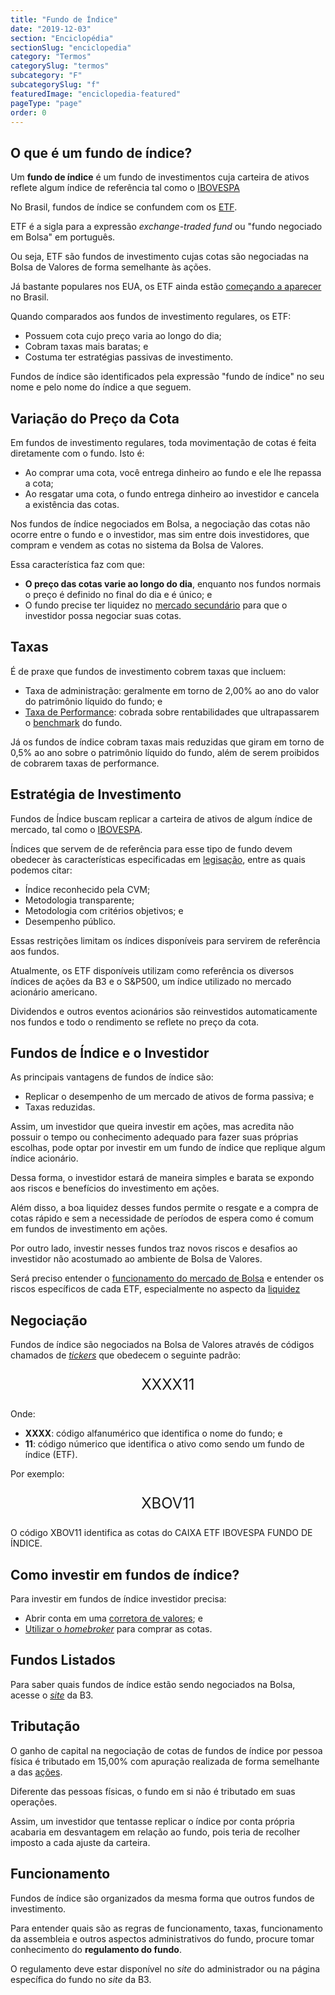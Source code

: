 ```yaml
---
title: "Fundo de Índice"
date: "2019-12-03"
section: "Enciclopédia"
sectionSlug: "enciclopedia"
category: "Termos"
categorySlug: "termos"
subcategory: "F"
subcategorySlug: "f"
featuredImage: "enciclopedia-featured"
pageType: "page"
order: 0
---
```


## O que é um fundo de índice?

Um **fundo de índice** é um fundo de investimentos cuja carteira de ativos reflete algum índice de referência tal como o [IBOVESPA](/enciclopedia/termos/i/ibovespa)

No Brasil, fundos de índice se confundem com os [ETF](/enciclopedia/termos/e/etf.).

ETF é a sigla para a expressão *exchange-traded fund* ou "fundo negociado em Bolsa" em português.

Ou seja, ETF são fundos de investimento cujas cotas são negociadas na Bolsa de Valores de forma semelhante às ações.

Já bastante populares nos EUA, os ETF ainda estão [começando a aparecer](http://www.b3.com.br/pt_br/produtos-e-servicos/negociacao/renda-variavel/etf/renda-variavel/etfs-listados/) no Brasil.

Quando comparados aos fundos de investimento regulares, os ETF:

- Possuem cota cujo preço varia ao longo do dia;
- Cobram taxas mais baratas; e
- Costuma ter estratégias passivas de investimento.

Fundos de índice são identificados pela expressão "fundo de índice" no seu nome e pelo nome do índice a que seguem.

## Variação do Preço da Cota

Em fundos de investimento regulares, toda movimentação de cotas é feita diretamente com o fundo. Isto é:

- Ao comprar uma cota, você entrega dinheiro ao fundo e ele lhe repassa a cota;
- Ao resgatar uma cota, o fundo entrega dinheiro ao investidor e cancela a existência das cotas.

Nos fundos de índice negociados em Bolsa, a negociação das cotas não ocorre entre o fundo e o investidor, mas sim entre dois investidores, que compram e vendem as cotas no sistema da Bolsa de Valores.

Essa característica faz com que:

- **O preço das cotas varie ao longo do dia**, enquanto nos fundos normais o preço é definido no final do dia e é único; e
- O fundo precise ter liquidez no [mercado secundário](/aprenda/renda-variavel/bolsa-de-valores/tipos-de-mercado#mercado-secundário) para que o investidor possa negociar suas cotas.


## Taxas

É de praxe que fundos de investimento cobrem taxas que incluem:

- Taxa de administração: geralmente em torno de 2,00% ao ano do valor do patrimônio líquido do fundo; e
- [Taxa de Performance](/enciclopedia/termos/t/taxa-de-performance): cobrada sobre rentabilidades que ultrapassarem o [benchmark](/enciclopedia/termos/b/benchmark) do fundo.

Já os fundos de índice cobram taxas mais reduzidas que giram em torno de 0,5% ao ano sobre o patrimônio líquido do fundo, além de serem proibidos de cobrarem taxas de performance.

## Estratégia de Investimento

Fundos de Índice buscam replicar a carteira de ativos de algum índice de mercado, tal como o [IBOVESPA](/enciclopedia/termos/i/ibovespa).

Índices que servem de de referência para esse tipo de fundo devem obedecer às características especificadas em [legisação](http://www.cvm.gov.br/legislacao/instrucoes/inst359.html), entre as quais podemos citar:

- Índice reconhecido pela CVM;
- Metodologia transparente;
- Metodologia com critérios objetivos; e
- Desempenho público.

Essas restrições limitam os índices disponíveis para servirem de referência aos fundos.

Atualmente, os ETF disponíveis utilizam como referência os diversos índices de ações da B3 e o S&P500, um índice utilizado no mercado acionário americano.

Dividendos e outros eventos acionários são reinvestidos automaticamente nos fundos e todo o rendimento se reflete no preço da cota.


## Fundos de Índice e o Investidor

As principais vantagens de fundos de índice são:

- Replicar o desempenho de um mercado de ativos de forma passiva; e
- Taxas reduzidas.

Assim, um investidor que queira investir em ações, mas acredita não possuir o tempo ou conhecimento adequado para fazer suas próprias escolhas, pode optar por investir em um fundo de índice que replique algum índice acionário.

Dessa forma, o investidor estará de maneira simples e barata se expondo aos riscos e benefícios do investimento em ações.

Além disso, a boa liquidez desses fundos permite o resgate e a compra de cotas rápido e sem a necessidade de períodos de espera como é comum em fundos de investimento em ações.

Por outro lado, investir nesses fundos traz novos riscos e desafios ao investidor não acostumado ao ambiente de Bolsa de Valores.

Será preciso entender o [funcionamento do mercado de Bolsa](/aprenda/renda-variavel/bolsa-de-valores) e entender os riscos específicos de cada ETF, especialmente no aspecto da [liquidez](/aprenda/financas/iniciantes/liquidez)

## Negociação

Fundos de índice são negociados na Bolsa de Valores através de códigos chamados de [*tickers*](/aprenda/renda-variavel/bolsa-de-valores/codigos-de-negociacao) que obedecem o seguinte padrão:


<p style="text-align:center; font-size: 1.5rem;">XXXX11</p>

Onde:

- **XXXX**: código alfanumérico que identifica o nome do fundo; e
-  **11**: código númerico que identifica o ativo como sendo um fundo de índice (ETF).

Por exemplo:

<p style="text-align:center; font-size: 1.5rem;">XBOV11</p>

O código XBOV11 identifica as cotas do CAIXA ETF IBOVESPA FUNDO DE ÍNDICE.

## Como investir em fundos de índice?

Para investir em fundos de índice investidor precisa:

- Abrir conta em uma [corretora de valores](/aprenda/renda-variavel/bolsa-de-valores/corretora-de-valores); e
- [Utilizar o *homebroker*](/aprenda/renda-variavel/homebroker) para comprar as cotas.

## Fundos Listados

Para saber quais fundos de índice estão sendo negociados na Bolsa, acesse o [*site*](http://www.b3.com.br/pt_br/produtos-e-servicos/negociacao/renda-variavel/etf/renda-variavel/etfs-listados/) da B3.

## Tributação

O ganho de capital na negociação de cotas de fundos de índice por pessoa física é tributado em 15,00% com apuração realizada de forma semelhante a das [ações](/aprenda/imposto-de-renda/acoes/calculo-do-resultado-operacoes-com-acoes).

Diferente das pessoas físicas, o fundo em si não é tributado em suas operações.

Assim, um investidor que tentasse replicar o índice por conta própria acabaria em desvantagem em relação ao fundo, pois teria de recolher imposto a cada ajuste da carteira.


## Funcionamento

Fundos de índice são organizados da mesma forma que outros fundos de investimento.

Para entender quais são as regras de funcionamento, taxas, funcionamento da assembleia e outros aspectos administrativos do fundo, procure tomar conhecimento do **regulamento do fundo**.

O regulamento deve estar disponível no *site* do administrador ou na página específica do fundo no *site* da B3.